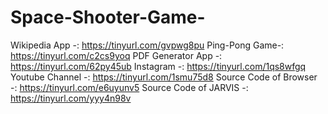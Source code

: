 # Space-Shooter-Game-
Wikipedia App -: https://tinyurl.com/gvpwg8pu
Ping-Pong  Game-: https://tinyurl.com/c2cs9yoq
PDF Generator  App -: https://tinyurl.com/62py45ub
Instagram -: https://tinyurl.com/1qs8wfgq
Youtube Channel -: https://tinyurl.com/1smu75d8
Source Code of Browser -: https://tinyurl.com/e6uyunv5
Source Code of JARVIS -: https://tinyurl.com/yyy4n98v
